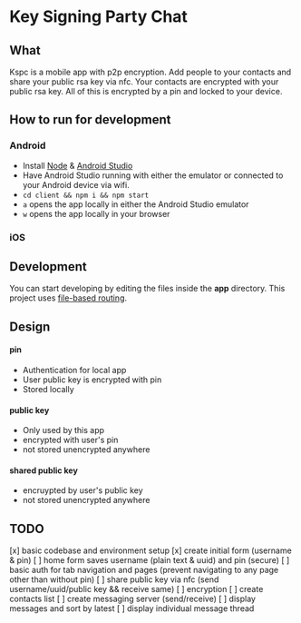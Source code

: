 # Key Signing Party Chat

## What
Kspc is a mobile app with p2p encryption.
Add people to your contacts and share your public rsa key via nfc. Your contacts are encrypted with your public rsa key. All of this is encrypted by a pin and locked to your device.

## How to run for development   
### Android
- Install [Node](https://nodejs.org/en/download/package-manager) & [Android Studio](https://developer.android.com/studio)
- Have Android Studio running with either the emulator or connected to your Android device via wifi.
- `cd client && npm i && npm start`
- `a` opens the app locally in either the Android Studio emulator
- `w` opens the app locally in your browser

### iOS


## Development
You can start developing by editing the files inside the **app** directory. This project uses [file-based routing](https://docs.expo.dev/router/introduction).

## Design
#### pin
- Authentication for local app
- User public key is encrypted with pin
- Stored locally

#### public key
- Only used by this app
- encrypted with user's pin
- not stored unencrypted anywhere

#### shared public key
- encruypted by user's public key
- not stored unencrypted anywhere


## TODO
[x] basic codebase and environment setup
[x] create initial form (username & pin)
[ ] home form saves username (plain text & uuid) and pin (secure)
[ ] basic auth for tab navigation and pages (prevent navigating to any page other than without pin)
[ ] share public key via nfc (send username/uuid/public key && receive same)
[ ] encryption
[ ] create contacts list
[ ] create messaging server (send/receive)
[ ] display messages and sort by latest
[ ] display individual message thread
